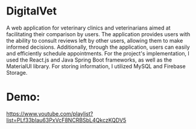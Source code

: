 # DigitalVet
A web application for veterinary clinics and veterinarians aimed at facilitating their comparison by users. The application provides users with the ability to consult reviews left by other users, allowing them to make informed decisions. Additionally, through the application, users can easily and efficiently schedule appointments.
For the project's implementation, I used the React.js and Java Spring Boot frameworks, as well as the MaterialUI library. For storing information, I utilized MySQL and Firebase Storage.

# Demo:
https://www.youtube.com/playlist?list=PLf33bIau63PxVcF8NCRBSbL4QkczKQDV5
